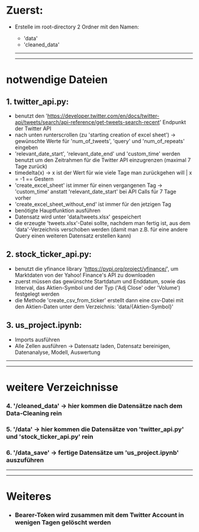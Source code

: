 # Zuerst:
- Erstelle im root-directory 2 Ordner mit den Namen:
  - 'data'
  - 'cleaned_data'

  ----------------------------------------------------------------------------------------------------------------------------------------
  ----------------------------------------------------------------------------------------------------------------------------------------

# notwendige Dateien

## 1. twitter_api.py:
  - benutzt den 'https://developer.twitter.com/en/docs/twitter-api/tweets/search/api-reference/get-tweets-search-recent' Endpunkt der Twitter API
  - nach unten runterscrollen (zu 'starting creation of excel sheet') -> gewünschte Werte für 'num_of_tweets', 'query' und 'num_of_repeats' eingeben
  - 'relevant_date_start', 'relevant_date_end' und 'custom_time' werden benutzt um den Zeitrahmen für die Twitter API einzugrenzen (maximal 7 Tage zurück)
  - timedelta(x) -> x ist der Wert für wie viele Tage man zurückgehen will | x = -1 == Gestern
  - 'create_excel_sheet' ist immer für einen vergangenen Tag -> 'custom_time' anstatt 'relevant_date_start' bei API Calls für 7 Tage vorher
  - 'create_excel_sheet_without_end' ist immer für den jetzigen Tag
  - benötigte Hauptfunktion ausführen
  - Datensatz wird unter 'data/tweets.xlsx' gespeichert
  - die erzeugte 'tweets.xlsx'-Datei sollte, nachdem man fertig ist, aus dem 'data'-Verzeichnis verschoben werden (damit man z.B. für eine andere Query einen weiteren Datensatz erstellen kann)
## 2. stock_ticker_api.py:
  - benutzt die yfinance library 'https://pypi.org/project/yfinance/', um Marktdaten von der Yahoo! Finance's API zu downloaden
  - zuerst müssen das gewünschte Startdatum und Enddatum, sowie das Interval, das Aktien-Symbol und der Typ ('Adj Close' oder 'Volume') festgelegt werden 
  - die Methode 'create_csv_from_ticker' erstellt dann eine csv-Datei mit den Aktien-Daten unter dem Verzeichnis: 'data/{Aktien-Symbol}'
## 3. us_project.ipynb:
  - Imports ausführen
  - Alle Zellen ausführen -> Datensatz laden, Datensatz bereinigen, Datenanalyse, Modell, Auswertung
  
  ----------------------------------------------------------------------------------------------------------------------------------------
  ----------------------------------------------------------------------------------------------------------------------------------------
  # weitere Verzeichnisse
  
  ### 4. '/cleaned_data' -> hier kommen die Datensätze nach dem Data-Cleaning rein
  ### 5. '/data' -> hier kommen die Datensätze von 'twitter_api.py' und 'stock_ticker_api.py' rein
  ### 6. '/data_save' -> fertige Datensätze um 'us_project.ipynb' auszuführen
  
  ----------------------------------------------------------------------------------------------------------------------------------------
  ----------------------------------------------------------------------------------------------------------------------------------------
  # Weiteres
  
  - ### Bearer-Token wird zusammen mit dem Twitter Account in wenigen Tagen gelöscht werden
